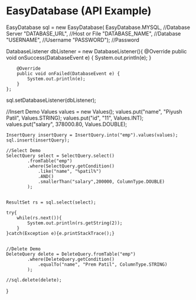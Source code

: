 # EasyDatabase (API Example)

EasyDatabase sql = new EasyDatabase(
           EasyDatabase.MYSQL,  //Database Server
           "DATABASE_URL", //Host or File
           "DATABASE_NAME", //Database
           "USERNAME", //Username
           "PASSWORD");  //Password
   
   DatabaseListener dbListener = new DatabaseListener(){
        @Override
        public void onSuccess(DatabaseEvent e) {
            System.out.println(e);
        }

        @Override
        public void onFailed(DatabaseEvent e) {
            System.out.println(e);
        }           
    };
   sql.setDatabaseListener(dbListener);
   
   

   //Insert Demo
    Values values = new Values();
    values.put("name", "Piyush Patil", Values.STRING);
    values.put("id", "11", Values.INT);
    values.put("salary", 378000.80, Values.DOUBLE);
         
    InsertQuery insertQuery = InsertQuery.into("emp").values(values);
    sql.insert(insertQuery);
    
    //Select Demo
    SelectQuery select = SelectQuery.select()
            .fromTable("emp")
            .where(SelectQuery.getCondition()
                .like("name", "%patil%")
                .AND()
                .smallerThan("salary",200000, ColumnType.DOUBLE)
            );
        
    
    ResultSet rs = sql.select(select);
    
    try{
        while(rs.next()){
            System.out.println(rs.getString(2));
        }    
    }catch(Exception e){e.printStackTrace();}

    
    //Delete Demo
    DeleteQuery delete = DeleteQuery.fromTable("emp")
            .where(DeleteQuery.getCondition()
                .equalTo("name", "Prem Patil", ColumnType.STRING)
            );
    
    //sql.delete(delete);

}


